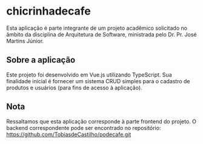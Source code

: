 # chicrinhadecafe

Esta aplicação é parte integrante de um projeto acadêmico solicitado no âmbito da disciplina de Arquitetura de Software, ministrada pelo Dr. Pr. José Martins Júnior.

## Sobre a aplicação

Este projeto foi desenvolvido em Vue.js utilizando TypeScript. Sua finalidade inicial é fornecer um sistema CRUD simples para o cadastro de produtos e usuários (para fins de acesso à aplicação).

## Nota

Ressaltamos que esta aplicação corresponde à parte frontend do projeto. O backend correspondente pode ser encontrado no repositório: https://github.com/TobiasdeCastilho/podecafe.git